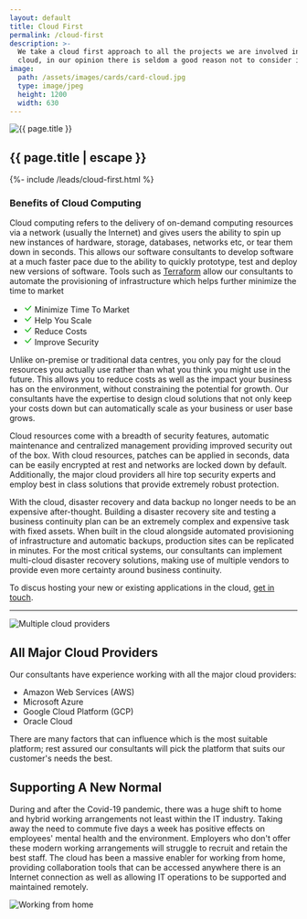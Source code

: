 ```yaml
---
layout: default
title: Cloud First
permalink: /cloud-first
description: >- 
  We take a cloud first approach to all the projects we are involved in. Whilst there are often good reasons not to deploy your software to the
  cloud, in our opinion there is seldom a good reason not to consider it for new software projects.
image:
  path: /assets/images/cards/card-cloud.jpg
  type: image/jpeg
  height: 1200
  width: 630
---
```


<section class="row">
  <div class="col">
    <div class="col-12 col-md-6 ms-md-2 mb-3 mb-md-1 float-md-end">
      <div class="splash-img position-relative">
        <img class="d-block w-100" src="{{ "/assets/images/splash-cloud.jpg" | relative_url }}" alt="{{ page.title }}">
      </div>
    </div>
    <h1 class="fs-3 mt-3">{{ page.title | escape }}</h1>
    {%- include /leads/cloud-first.html %}
    <h3 class="fs-4 mt-5">Benefits of Cloud Computing</h3>
    <p>Cloud computing refers to the delivery of on-demand computing resources via a network (usually the Internet) and gives users the ability to 
    spin up new instances of hardware, storage, databases, networks etc, or tear them down in seconds. This allows our software consultants to
    develop software at a much faster pace due to the ability to quickly prototype, test and deploy new versions of software. Tools such as 
    <a href="https://www.terraform.io/" target="_blank">Terraform</a> allow our consultants to automate the provisioning of infrastructure which 
    helps further minimize the time to market</p>
    <div class="card info col-12 col-md-5 col-lg-4 float-md-start me-md-2 mb-3 mb-md-0">
      <ul class="list-group list-group-flush border-top-0 mt-2">
        <li class="list-group-item border-bottom-0 text-truncate" title="Minimize Time To Market">
          <svg xmlns="http://www.w3.org/2000/svg" width="16" height="16" fill="#00b300" class="bi bi-check-lg" viewBox="0 0 16 16">
            <path d="M12.736 3.97a.733.733 0 0 1 1.047 0c.286.289.29.756.01 1.05L7.88 12.01a.733.733 0 0 1-1.065.02L3.217 8.384a.757.757 0 0 1 0-1.06.733.733 0 0 1 1.047 0l3.052 3.093 5.4-6.425a.247.247 0 0 1 .02-.022Z"/>
          </svg>
          Minimize Time To Market
        </li>
        <li class="list-group-item border-bottom-0 text-truncate" title="Help You Scale">
          <svg xmlns="http://www.w3.org/2000/svg" width="16" height="16" fill="#00b300" class="bi bi-check-lg" viewBox="0 0 16 16">
            <path d="M12.736 3.97a.733.733 0 0 1 1.047 0c.286.289.29.756.01 1.05L7.88 12.01a.733.733 0 0 1-1.065.02L3.217 8.384a.757.757 0 0 1 0-1.06.733.733 0 0 1 1.047 0l3.052 3.093 5.4-6.425a.247.247 0 0 1 .02-.022Z"/>
          </svg>
          Help You Scale
        </li>
        <li class="list-group-item border-bottom-0 text-truncate" title="Reduce Costs">
          <svg xmlns="http://www.w3.org/2000/svg" width="16" height="16" fill="#00b300" class="bi bi-check-lg" viewBox="0 0 16 16">
            <path d="M12.736 3.97a.733.733 0 0 1 1.047 0c.286.289.29.756.01 1.05L7.88 12.01a.733.733 0 0 1-1.065.02L3.217 8.384a.757.757 0 0 1 0-1.06.733.733 0 0 1 1.047 0l3.052 3.093 5.4-6.425a.247.247 0 0 1 .02-.022Z"/>
          </svg>
          Reduce Costs
        </li>
        <li class="list-group-item border-bottom-0 text-truncate" title="Improve Security">
          <svg xmlns="http://www.w3.org/2000/svg" width="16" height="16" fill="#00b300" class="bi bi-check-lg" viewBox="0 0 16 16">
            <path d="M12.736 3.97a.733.733 0 0 1 1.047 0c.286.289.29.756.01 1.05L7.88 12.01a.733.733 0 0 1-1.065.02L3.217 8.384a.757.757 0 0 1 0-1.06.733.733 0 0 1 1.047 0l3.052 3.093 5.4-6.425a.247.247 0 0 1 .02-.022Z"/>
          </svg>
          Improve Security
        </li>
      </ul>
    </div>
    <p>Unlike on-premise or traditional data centres, you only pay for the cloud resources you actually use rather than what you think you might use in the future. This allows you to reduce 
    costs as well as the impact your business has on the environment, without constraining the potential for growth. Our consultants have the expertise to design cloud solutions that not only
    keep your costs down but can automatically scale as your business or user base grows.</p>
    <p>Cloud resources come with a breadth of security features, automatic maintenance and centralized management providing  improved security out of the box.
    With cloud resources, patches can be applied in seconds, data can be easily encrypted at rest and networks are locked down by default. Additionally, the major cloud providers all hire top security 
    experts and employ best in class solutions that provide extremely robust protection.</p>
    <p>With the cloud, disaster recovery and data backup no longer needs to be an expensive after-thought. Building a disaster recovery site and testing a business continuity plan 
    can be an extremely complex and expensive task with fixed assets. When built in the cloud alongside automated provisioning of infrastructure and automatic backups, production sites
    can be replicated in minutes. For the most critical systems, our consultants can implement multi-cloud disaster recovery solutions, making use of multiple vendors to provide even more certainty 
    around business continuity.</p>
    <p>To discus hosting your new or existing applications in the cloud, <a href="{{ "/contact-us" | relative_url }}">get in touch</a>.</p>
    <hr />
  </div>
</section>

<div class="row mb-md-3">
  <div class="col-12 col-md-6">
    <div class="position-relative">
      <img class="d-block w-100" src="{{ "/assets/images/splash-multi-cloud.jpg" | relative_url }}" alt="Multiple cloud providers">
    </div>
  </div>
  <div class="d-flex align-items-center col-12 col-md-6">
    <section class="pt-2 pt-md-0 mb-lg-5">
      <h2 class="fs-3">All Major Cloud Providers</h2>
      <p>Our consultants have experience working with all the major cloud providers:</p>
      <ul>
        <li>Amazon Web Services (AWS)</li>
        <li>Microsoft Azure</li>
        <li>Google Cloud Platform (GCP)</li>
        <li>Oracle Cloud</li>
      </ul>
      <p>There are many factors that can influence which is the most suitable platform; rest assured our consultants will pick the platform that suits our customer's needs the best.</p>
    </section>
  </div>
</div>

<div id="industries" class="row mb-md-3">
  <div class="d-flex align-items-center col-12 order-2 col-md-6 order-md-1">
    <section class="pt-2 pt-md-0 mb-lg-5">
      <h2 class="fs-3">Supporting A New Normal</h2>
      <p>During and after the Covid-19 pandemic, there was a huge shift to home and hybrid working arrangements not least within the IT industry. Taking away the need to commute five days
      a week has positive effects on employees' mental health <span class="fst-italic">and</span> the environment. Employers who don't offer these modern working arrangements will struggle to recruit and
      retain the best staff. The cloud has been a massive enabler for working from home, providing collaboration tools that can be accessed anywhere there is an Internet connection
      as well as allowing IT operations to be supported and maintained remotely.</p>
    </section>
  </div>
  <div class="col-12 order-1 col-md-6 order-md-2">
    <div class="splash-img position-relative">
      <img class="d-block w-100" src="{{ "/assets/images/splash-wfh.jpg" | relative_url }}" alt="Working from home">
    </div>
  </div>
</div>
